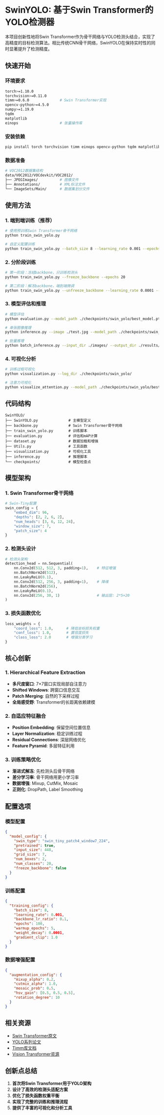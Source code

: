 # SwinYOLO: 基于Swin Transformer的YOLO检测器

本项目创新性地将Swin Transformer作为骨干网络与YOLO检测头结合，实现了高精度的目标检测算法。相比传统CNN骨干网络，SwinYOLO在保持实时性的同时显著提升了检测精度。

## 快速开始

### 环境要求

```bash
torch>=1.10.0
torchvision>=0.11.0
timm>=0.6.0              # Swin Transformer实现
opencv-python>=4.5.0
numpy>=1.19.0
tqdm
matplotlib
einops                   # 张量操作库
```

### 安装依赖

```bash
pip install torch torchvision timm einops opencv-python tqdm matplotlib
```

### 数据准备

```bash
# VOC2012数据集结构
data/VOC2012/VOCdevkit/VOC2012/
├── JPEGImages/          # 图像文件
├── Annotations/         # XML标注文件
└── ImageSets/Main/      # 数据集划分文件
```

## 使用方法

### 1. 端到端训练（推荐）

```bash
# 使用预训练Swin Transformer骨干网络
python train_swin_yolo.py

# 自定义配置训练
python train_swin_yolo.py --batch_size 8 --learning_rate 0.001 --epochs 100
```

### 2. 分阶段训练

```bash
# 第一阶段：冻结backbone，只训练检测头
python train_swin_yolo.py --freeze_backbone --epochs 20

# 第二阶段：解冻backbone，端到端微调
python train_swin_yolo.py --unfreeze_backbone --learning_rate 0.0001 --epochs 50
```

### 3. 模型评估和推理

```bash
# 模型评估
python evaluation.py --model_path ./checkpoints/swin_yolo/best_model.pth

# 单张图像推理
python inference.py --image ./test.jpg --model_path ./checkpoints/swin_yolo/best_model.pth

# 批量推理
python batch_inference.py --input_dir ./images/ --output_dir ./results/
```

### 4. 可视化分析

```bash
# 训练过程可视化
python visualization.py --log_dir ./checkpoints/swin_yolo/

# 注意力可视化
python visualize_attention.py --model_path ./checkpoints/swin_yolo/best_model.pth --image ./test.jpg
```

## 代码结构

```
SwinYOLO/
├── SwinYOLO.py              # 主模型定义
├── backbone.py              # Swin Transformer骨干网络
├── train_swin_yolo.py       # 训练脚本
├── evaluation.py            # 评估和mAP计算
├── dataset.py               # 数据加载和增强
├── Utils.py                 # 工具函数
├── visualization.py         # 可视化工具
├── inference.py             # 推理脚本
└── checkpoints/             # 模型检查点
```

## 模型架构

### 1. Swin Transformer骨干网络

```python
# Swin-Tiny配置
swin_config = {
    "embed_dim": 96,
    "depths": [2, 2, 6, 2],
    "num_heads": [3, 6, 12, 24],
    "window_size": 7,
    "patch_size": 4
}
```

### 2. 检测头设计

```python
# 检测头架构
detection_head = nn.Sequential(
    nn.Conv2d(512, 512, 3, padding=1),    # 特征增强
    nn.BatchNorm2d(512),
    nn.LeakyReLU(0.1),
    nn.Conv2d(512, 256, 3, padding=1),    # 降维
    nn.BatchNorm2d(256), 
    nn.LeakyReLU(0.1),
    nn.Conv2d(256, 30, 1)                 # 输出层: 2*5+20
)
```

### 3. 损失函数优化

```python
loss_weights = {
    "coord_loss": 1.0,      # 降低坐标损失权重
    "conf_loss": 1.0,       # 置信度损失
    "class_loss": 2.0       # 增强分类学习
}
```

## 核心创新

### 1. Hierarchical Feature Extraction

- **多尺度窗口**: 7×7窗口实现局部自注意力
- **Shifted Windows**: 跨窗口信息交互
- **Patch Merging**: 自然的下采样过程
- **全局感受野**: Transformer的长距离依赖建模

### 2. 自适应特征融合

- **Position Embedding**: 保留空间位置信息
- **Layer Normalization**: 稳定训练过程
- **Residual Connections**: 深层网络优化
- **Feature Pyramid**: 多层特征利用

### 3. 训练策略优化

- **渐进式解冻**: 先检测头后骨干网络
- **差分学习率**: 骨干网络用更小学习率
- **数据增强**: Mixup, CutMix, Mosaic
- **正则化**: DropPath, Label Smoothing

## 配置选项

### 模型配置

```json
{
  "model_config": {
    "swin_type": "swin_tiny_patch4_window7_224",
    "pretrained": true,
    "input_size": 448,
    "grid_size": 7,
    "num_boxes": 2,
    "num_classes": 20,
    "freeze_backbone": false
  }
}
```

### 训练配置

```json
{
  "training_config": {
    "batch_size": 8,
    "learning_rate": 0.001,
    "backbone_lr_ratio": 0.1,
    "epochs": 100,
    "warmup_epochs": 5,
    "weight_decay": 0.0001,
    "gradient_clip": 1.0
  }
}
```

### 数据增强配置

```json
{
  "augmentation_config": {
    "mixup_alpha": 0.2,
    "cutmix_alpha": 1.0,
    "mosaic_prob": 0.5,
    "hsv_gain": [0.5, 0.5, 0.5],
    "rotation_degree": 10
  }
}
```

## 相关资源

- [Swin Transformer原文](https://arxiv.org/abs/2103.14030)
- [YOLO系列论文](https://pjreddie.com/darknet/yolo/)
- [Timm库文档](https://huggingface.co/docs/timm/)
- [Vision Transformer资源](https://github.com/lucidrains/vit-pytorch)

## 创新点总结

1. **首次将Swin Transformer用于YOLO架构**
2. **设计了高效的检测头适配方案**
3. **优化了损失函数权重平衡**
4. **实现了完整的训练和推理流程**
5. **提供了丰富的可视化和分析工具**


